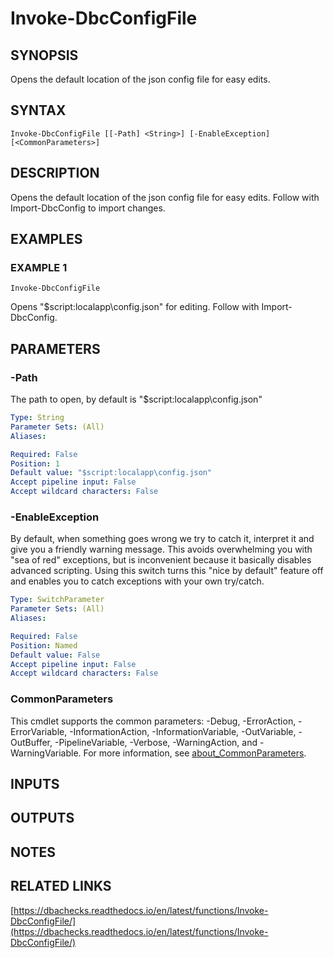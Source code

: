 # Invoke-DbcConfigFile

## SYNOPSIS
Opens the default location of the json config file for easy edits.

## SYNTAX

```
Invoke-DbcConfigFile [[-Path] <String>] [-EnableException] [<CommonParameters>]
```

## DESCRIPTION
Opens the default location of the json config file for easy edits.
Follow with Import-DbcConfig to import changes.

## EXAMPLES

### EXAMPLE 1
```
Invoke-DbcConfigFile
```

Opens "$script:localapp\config.json" for editing.
Follow with Import-DbcConfig.

## PARAMETERS

### -Path
The path to open, by default is "$script:localapp\config.json"

```yaml
Type: String
Parameter Sets: (All)
Aliases:

Required: False
Position: 1
Default value: "$script:localapp\config.json"
Accept pipeline input: False
Accept wildcard characters: False
```

### -EnableException
By default, when something goes wrong we try to catch it, interpret it and give you a friendly warning message.
This avoids overwhelming you with "sea of red" exceptions, but is inconvenient because it basically disables advanced scripting.
Using this switch turns this "nice by default" feature off and enables you to catch exceptions with your own try/catch.

```yaml
Type: SwitchParameter
Parameter Sets: (All)
Aliases:

Required: False
Position: Named
Default value: False
Accept pipeline input: False
Accept wildcard characters: False
```

### CommonParameters
This cmdlet supports the common parameters: -Debug, -ErrorAction, -ErrorVariable, -InformationAction, -InformationVariable, -OutVariable, -OutBuffer, -PipelineVariable, -Verbose, -WarningAction, and -WarningVariable. For more information, see [about_CommonParameters](http://go.microsoft.com/fwlink/?LinkID=113216).

## INPUTS

## OUTPUTS

## NOTES

## RELATED LINKS

[https://dbachecks.readthedocs.io/en/latest/functions/Invoke-DbcConfigFile/](https://dbachecks.readthedocs.io/en/latest/functions/Invoke-DbcConfigFile/)

